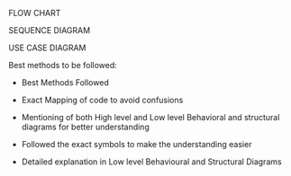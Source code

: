 FLOW CHART 

SEQUENCE DIAGRAM 

USE CASE DIAGRAM





Best methods to be followed:

* Best Methods Followed

* Exact Mapping of code to avoid confusions

* Mentioning of both High level and Low level Behavioral and structural diagrams for better understanding

* Followed the exact symbols to make the understanding easier

* Detailed explanation in Low level Behavioural and Structural Diagrams


